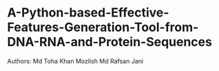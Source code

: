 # A-Python-based-Effective-Features-Generation-Tool-from-DNA-RNA-and-Protein-Sequences
Authors:
Md Toha Khan Mozlish
Md Rafsan Jani
